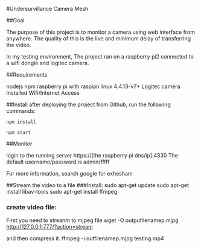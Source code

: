 #Undersurvillance Camera Mesh

##Goal

The purpose of this project is to monitor a camera using web interface from anywhere. The quality of this is the live and minimum delay of transferring the video.

In my testing environment, The project ran on a raspberry pi2 connected to a wifi dongle and logitec camera.

##Requirements

nodejs
npm
raspberry pi with raspian linux 4.4.13-v7+
Logitec camera
Installed Wifi/Internet Access


##Install
after deploying the project from Github, run the following commands:
````
npm install

npm start
````
##Monitor

login to the running server https://[the raspberry pi dns/ip]:4330
The default username/password is admin/fffff



For more information, search google for exhesham

##Stream the video to a file
###Install:
sudo apt-get update
sudo apt-get install libav-tools
sudo apt-get install ffmpeg
### create video file:
First you need to streanm to mjpeg file
wget -O outpufilenamep.mjpg  http://127.0.0.1:777/?action=stream

and then compress it.
ffmpeg -i outfilenamep.mjpg testing.mp4






